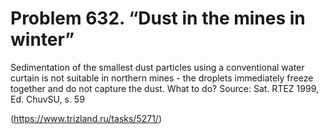 # Problem 632. “Dust in the mines in winter”

Sedimentation of the smallest dust particles using a conventional water curtain is not suitable in northern mines - the droplets immediately freeze together and do not capture the dust. What to do? Source: Sat. RTEZ 1999, Ed. ChuvSU, s. 59

(https://www.trizland.ru/tasks/5271/)